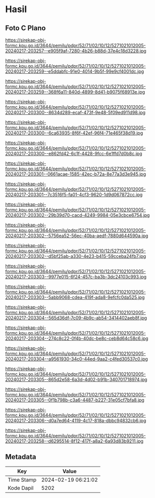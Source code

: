 # Hasil

## Foto C Plano

https://sirekap-obj-formc.kpu.go.id/3644/pemilu/pdpr/52/71/02/10/12/5271021012005-20240217-203257--e905f9af-7280-4b26-b88d-37e4c18d3228.jpg

https://sirekap-obj-formc.kpu.go.id/3644/pemilu/pdpr/52/71/02/10/12/5271021012005-20240217-203259--e5ddabfc-91e0-4014-9b5f-99e9cf4001dc.jpg

https://sirekap-obj-formc.kpu.go.id/3644/pemilu/pdpr/52/71/02/10/12/5271021012005-20240217-203259--368f6a11-840d-4899-8d41-b9075f68913e.jpg

https://sirekap-obj-formc.kpu.go.id/3644/pemilu/pdpr/52/71/02/10/12/5271021012005-20240217-203300--8634d289-ecaf-473f-9e48-5f09ed911d98.jpg

https://sirekap-obj-formc.kpu.go.id/3644/pemilu/pdpr/52/71/02/10/12/5271021012005-20240217-203300--6ca63935-8f6f-42ef-96f4-71e465f38d19.jpg

https://sirekap-obj-formc.kpu.go.id/3644/pemilu/pdpr/52/71/02/10/12/5271021012005-20240217-203300--e862fd42-6c1f-4428-9fcc-6e1ffd7d0b8c.jpg

https://sirekap-obj-formc.kpu.go.id/3644/pemilu/pdpr/52/71/02/10/12/5271021012005-20240217-203301--0661acae-1585-42ec-b72a-8e77a3d3e945.jpg

https://sirekap-obj-formc.kpu.go.id/3644/pemilu/pdpr/52/71/02/10/12/5271021012005-20240217-203301--7c3516f5-fa01-4cf3-9620-1d9d067872cc.jpg

https://sirekap-obj-formc.kpu.go.id/3644/pemilu/pdpr/52/71/02/10/12/5271021012005-20240217-203302--29b39d70-cacd-4249-9984-05e3cbce6754.jpg

https://sirekap-obj-formc.kpu.go.id/3644/pemilu/pdpr/52/71/02/10/12/5271021012005-20240217-203302--5756ea52-56ec-40ba-aedf-7880d644590a.jpg

https://sirekap-obj-formc.kpu.go.id/3644/pemilu/pdpr/52/71/02/10/12/5271021012005-20240217-203302--d5bf25ab-a330-4e23-b415-59cceba24fb7.jpg

https://sirekap-obj-formc.kpu.go.id/3644/pemilu/pdpr/52/71/02/10/12/5271021012005-20240217-203303--9977e015-6f24-457c-ba3b-3dc24103c993.jpg

https://sirekap-obj-formc.kpu.go.id/3644/pemilu/pdpr/52/71/02/10/12/5271021012005-20240217-203303--5abb9068-cdea-419f-ada8-9efcfc0da525.jpg

https://sirekap-obj-formc.kpu.go.id/3644/pemilu/pdpr/52/71/02/10/12/5271021012005-20240217-203304--565d36df-7c09-4b9c-ab54-3414402aeb8f.jpg

https://sirekap-obj-formc.kpu.go.id/3644/pemilu/pdpr/52/71/02/10/12/5271021012005-20240217-203304--274c8c22-0f4b-40dc-be8c-ceb8d64c58c6.jpg

https://sirekap-obj-formc.kpu.go.id/3644/pemilu/pdpr/52/71/02/10/12/5271021012005-20240217-203304--a9561930-34c0-44ed-9aa2-c4fed30537c0.jpg

https://sirekap-obj-formc.kpu.go.id/3644/pemilu/pdpr/52/71/02/10/12/5271021012005-20240217-203305--865d2e58-6a3d-4d02-b91b-340701718974.jpg

https://sirekap-obj-formc.kpu.go.id/3644/pemilu/pdpr/52/71/02/10/12/5271021012005-20240217-203305--0f1b798b-c3a6-4487-b227-31e05cf7bfa8.jpg

https://sirekap-obj-formc.kpu.go.id/3644/pemilu/pdpr/52/71/02/10/12/5271021012005-20240217-203306--d0a7ed64-4119-4c17-818a-dbbc94832cb6.jpg

https://sirekap-obj-formc.kpu.go.id/3644/pemilu/pdpr/52/71/02/10/12/5271021012005-20240217-203258--d6295514-8f12-417f-a8a2-6a93d83b9211.jpg


## Metadata

| Key        | Value               |
| ---------- | ------------------- |
| Time Stamp | 2024-02-19 06:21:02 |
| Kode Dapil | 5202                |



